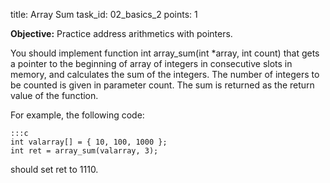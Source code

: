 title: Array Sum
task_id: 02_basics_2
points: 1

**Objective:** Practice address arithmetics with pointers.

You should implement function int array_sum(int \*array, int count)
that gets a pointer to the beginning of array of integers in
consecutive slots in memory, and calculates the sum of the
integers. The number of integers to be counted is given in parameter
count. The sum is returned as the return value of the function.

For example, the following code:

    :::c
    int valarray[] = { 10, 100, 1000 };
    int ret = array_sum(valarray, 3);

should set ret to 1110.
